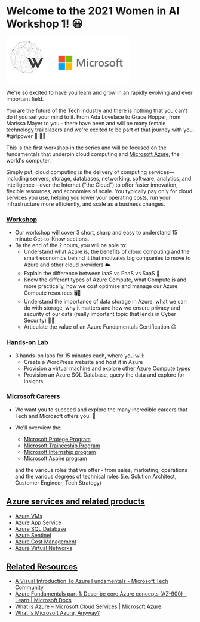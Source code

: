 # **Welcome to the 2021 Women in AI Workshop 1!** 😃 

![WAIxMicrosoft logo](logo/workshop-logo.PNG)

We're so excited to have you learn and grow in an rapidly evolving and ever important field. 

You are the future of the Tech Industry and there is nothing that you can't do if you set your mind to it. From Ada Lovelace to Grace Hopper, from Marissa Mayer to you - there have been and will be many female technology trailblazers and we're excited to be part of that journey with you. #girlpower 🌱 👩‍💻

This is the first workshop in the series and will be focused on the fundamentals that underpin cloud computing and [Microsoft Azure](https://azure.microsoft.com/en-us/overview/what-is-cloud-computing/), the world's computer. 

Simply put, cloud computing is the delivery of computing services—including servers, storage, databases, networking, software, analytics, and intelligence—over the Internet (“the Cloud”) to offer faster innovation, flexible resources, and economies of scale. You typically pay only for cloud services you use, helping you lower your operating costs, run your infrastructure more efficiently, and scale as a business changes.



### <u>**Workshop**</u>
- Our workshop will cover 3 short, sharp and easy to understand 15 minute Get-to-Know sections. 
- By the end of the 2 hours, you will be able to:
    - Understand what Azure is, the benefits of cloud computing and the smart economics behind it that motivates big companies to move to Azure and other cloud providers ☁️
    - Explain the difference between IaaS vs PaaS vs SaaS 🤔
    - Know the different types of Azure Compute, what Compute is and more practically, how we cost optimise and manage our Azure Compute resources 🖥️💸
    - Understand the importance of data storage in Azure, what we can do with storage, why it matters and how we ensure privacy and security of our data (really important topic that lends in Cyber Security) 💽🔐
    - Articulate the value of an Azure Fundamentals Certification 😉

### <u>**Hands-on Lab**</u>
- 3 hands-on labs for 15 minutes each, where you will:
    - Create a WordPress website and host it in Azure
    - Provision a virtual machine and explore other Azure Compute types
    - Provision an Azure SQL Database, query the data and explore for insights

### <u>**Microsoft Careers**</u>
- We want you to succeed and explore the many incredible careers that Tech and Microsoft offers you. 🚀
- We'll overview the:
    - [Microsoft Protege Program](https://www.microsoft.com/en-au/protege/)
    - [Microsoft Traineeship Program](https://www.microsoft.com/en-au/microsoft-traineeship-program) 
    - [Microsoft Internship program](https://www.microsoft.com/en-au/ecif/interns-anz.aspx)
    - [Microsoft Aspire program](https://www.microsoft.com/en-ie/earlycareers/aspire-program) 
    
    and the various roles that we offer - from sales, marketing, operations and the various degrees of technical roles (i.e. Solution Architect, Customer Engineer, Tech Strategy)

## <u>**Azure services and related products**</u>
- [Azure VMs](https://azure.microsoft.com/en-us/services/virtual-machines/)
- [Azure App Service](https://azure.microsoft.com/en-au/services/app-service/)
- [Azure SQL Database](https://azure.microsoft.com/en-au/solutions/databases/)
- [Azure Sentinel](https://azure.microsoft.com/en-au/services/azure-sentinel/)
- [Azure Cost Management](https://azure.microsoft.com/en-us/services/cost-management/)
- [Azure Virtual Networks](https://azure.microsoft.com/en-au/services/virtual-network)

## <u>**Related Resources** </u>
- [A Visual Introduction To Azure Fundamentals - Microsoft Tech Community](https://techcommunity.microsoft.com/t5/azure-developer-community-blog/a-visual-introduction-to-azure-fundamentals/ba-p/2132410)
- [Azure Fundamentals part 1: Describe core Azure concepts (AZ-900) - Learn | Microsoft Docs](https://docs.microsoft.com/en-us/learn/paths/az-900-describe-cloud-concepts/)
- [What is Azure – Microsoft Cloud Services | Microsoft Azure](https://azure.microsoft.com/en-au/overview/what-is-azure/)
- [What Is Microsoft Azure, Anyway?](https://www.howtogeek.com/337961/what-is-microsoft-azure/)
